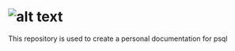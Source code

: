 # ![alt text](https://www.aalpha.net/wp-content/uploads/2019/05/postgre-database-development-india.png)
This repository is used to create a personal documentation for psql
